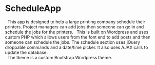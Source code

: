 # ScheduleApp
 
This app is designed to help a large printing company schedule their printers.  Project managers can add jobs then someone can go in and schedule the jobs for the printers.
 
This is built on Wordpress and uses custom PHP which allows users from the font end to add posts and then someone can schedule the jobs.  The schedule section uses jQuery droppable commands and a date/time picker.  It also uses AJAX calls to update the database.  
 
The theme is a custom Bootstrap Wordpress theme.
